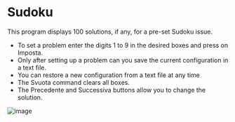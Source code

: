 # Sudoku
This program displays 100 solutions, if any, for a pre-set Sudoku issue.
- To set a problem enter the digits 1 to 9 in the desired boxes and press on Imposta.
- Only after setting up a problem can you save the current configuration in a text file.
- You can restore a new configuration from a text file at any time
- The Svuota command clears all boxes.
- The Precedente and Successiva buttons allow you to change the solution.

![image](https://user-images.githubusercontent.com/80411845/128205279-cc986b7c-52a5-4788-bad0-73b522da9759.png)
